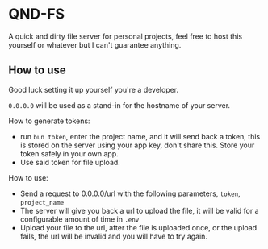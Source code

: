 # QND-FS

A quick and dirty file server for personal projects, feel free to host this yourself or whatever but I can't guarantee anything.

## How to use
Good luck setting it up yourself you're a developer.

`0.0.0.0` will be used as a stand-in for the hostname of your server.

How to generate tokens:
- run `bun token`, enter the project name, and it will send back a token, this is stored on the server using your app key, don't share this. Store your token safely in your own app.
- Use said token for file upload.

How to use:
- Send a request to 0.0.0.0/url with the following parameters, `token`, `project_name`
- The server will give you back a url to upload the file, it will be valid for a configurable amount of time in `.env`
- Upload your file to the url, after the file is uploaded once, or the upload fails, the url will be invalid and you will have to try again.